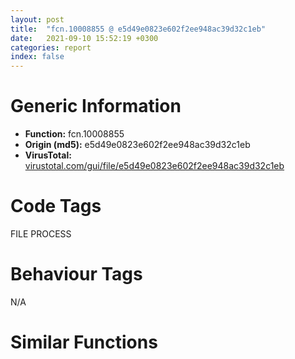 ```yaml
---
layout: post
title:  "fcn.10008855 @ e5d49e0823e602f2ee948ac39d32c1eb"
date:   2021-09-10 15:52:19 +0300
categories: report
index: false
---
```


# Generic Information
- **Function:** fcn.10008855
- **Origin (md5):** e5d49e0823e602f2ee948ac39d32c1eb
- **VirusTotal:** [virustotal.com/gui/file/e5d49e0823e602f2ee948ac39d32c1eb][virustotal_ref]

# Code Tags
<span class="tag" id="FILE">FILE</span>
<span class="tag" id="PROCESS">PROCESS</span>


# Behaviour Tags
<span class="bhv-tag" id="na">N/A</span>

# Similar Functions
<script type="text/javascript" src="https://www.gstatic.com/charts/loader.js"></script>
<script type="text/javascript">

    google.charts.load('current', {'packages':['corechart']});
    google.charts.setOnLoadCallback(drawChart);

    function drawChart() {
    var data = new google.visualization.DataTable();
        data.addColumn('number', 'X');
        data.addColumn('number', 'Y');
        data.addColumn({type: 'string', role: 'tooltip', 'p': {'html': true}});
        data.addColumn({'type': 'string', 'role': 'style'});
        
        data.addRows([
    [-437.7995300292969, 232.22457885742188, '<b><a href="/report/fcn.10008855@e5d49e0823e602f2ee948ac39d32c1eb">fcn.10008855</a><br>@e5d49e0823e602f2ee948ac39d32c1eb</b><br>push ebp<br>mov ebp, esp<br>sub esp, 0x21c<br>mov eax, dword[0x1019a040]<br>xor eax, ebp<br>mov dword[ebp-4], eax<br>mov eax, dword[ebp+8]<br>push ebx<br>push esi<br>push edi<br>mov dword[ebp-0x210], eax<br>xor ebx, ebx<br>mov eax, dword[ebp+0xc]<br>push ebx<br>mov dword[ebp-0x21c], eax<br>call fcn.10008752<br>pop ecx<br>lea eax, [ebp-0x214]<br>push eax<br>push ebx<br>call fcn.100087b9<br>mov edi, eax<br>cmp edi, dword[ebp-0x214]<br>je 0x100088a6<br>push 1<br>push edi<br>call dword[sym.imp.USER32.dll_EnableWindow]<br>lea eax, [ebp-0x218]<br>mov dword[ebp-0x218], ebx<br>push eax<br>push edi<br>mov esi, ebx<br>call dword[sym.imp.USER32.dll_GetWindowThreadProcessId]<br>test edi, edi<br>je 0x100088ea<br>call dword[sym.imp.KERNEL32.dll_GetCurrentProcessId]<br>cmp dword[ebp-0x218], eax<br>jne 0x100088ea<br>push ebx<br>push ebx<br>push 0x376<br>push edi<br>call dword[sym.imp.USER32.dll_SendMessageW]<br>test eax, eax<br>je 0x100088ea<br>mov ecx, dword[ebp-0x210]<br>mov esi, eax<br>jmp 0x100088f7<br>mov ecx, dword[ebp-0x210]<br>test ecx, ecx<br>je 0x100088f7<br>lea esi, [ecx+0x7c]<br>mov dword[ebp-0x210], ebx<br>test esi, esi<br>je 0x10008917<br>mov eax, dword[esi]<br>mov dword[ebp-0x210], eax<br>mov eax, dword[ebp+0x14]<br>test eax, eax<br>je 0x10008917<br>add eax, 0x30000<br>mov dword[esi], eax<br>mov ebx, dword[ebp+0x10]<br>test bl, 0xf0<br>jne 0x10008939<br>mov eax, ebx<br>and eax, 0xf<br>cmp eax, 1<br>jbe 0x10008936<br>add eax, 0xfffffffd<br>cmp eax, 1<br>ja 0x10008939<br>or ebx, 0x20<br>jmp 0x10008939<br>or ebx, 0x30<br>xor eax, eax<br>mov word[ebp-0x20c], ax<br>test ecx, ecx<br>je 0x1000894b<br>mov eax, dword[ecx+0x50]<br>jmp 0x10008972<br>push 0x104<br>lea eax, [ebp-0x20c]<br>push eax<br>push 0<br>call dword[sym.imp.KERNEL32.dll_GetModuleFileNameW]<br>cmp eax, 0x104<br>jne 0x1000896c<br>xor eax, eax<br>mov word[ebp-6], ax<br>lea eax, [ebp-0x20c]<br>push ebx<br>push eax<br>push dword[ebp-0x21c]<br>push edi<br>call dword[sym.imp.USER32.dll_MessageBoxW]<br>mov edi, eax<br>test esi, esi<br>je 0x1000898f<br>mov eax, dword[ebp-0x210]<br>mov dword[esi], eax<br>cmp dword[ebp-0x214], 0<br>je 0x100089a6<br>push 1<br>push dword[ebp-0x214]<br>call dword[sym.imp.USER32.dll_EnableWindow]<br>push 1<br>call fcn.10008752<br>pop ecx<br>mov ecx, dword[ebp-4]<br>mov eax, edi<br>pop edi<br>pop esi<br>xor ecx, ebp<br>pop ebx<br>call fcn.10121853<br>mov esp, ebp<br>pop ebp<br>ret <br><eoc> ', 'point { fill-color: #e0440e; }'],
[-145.53823852539062, -260.45001220703125, '<b><a href="/report/fcn.004209e0@59aef7c08025d70f84c85db2092fc99e">fcn.004209e0</a><br>@59aef7c08025d70f84c85db2092fc99e</b><br>push ebp<br>lea ebp, [esp-0x98]<br>sub esp, 0x118<br>mov eax, dword[0x433138]<br>push ebx<br>push esi<br>push edi<br>mov esi, ecx<br>xor edi, edi<br>push edi<br>mov dword[ebp+0x94], eax<br>mov dword[ebp-0x7c], esi<br>call fcn.004207e2<br>lea eax, [ebp-0x74]<br>push eax<br>push edi<br>call fcn.0042080f<br>mov ebx, eax<br>cmp ebx, dword[ebp-0x74]<br>mov dword[ebp-0x80], ebx<br>je 0x4208f3<br>push 1<br>push ebx<br>call dword[sym.imp.USER32.dll_EnableWindow]<br>test ebx, ebx<br>je 0x42090f<br>push 0<br>push 0<br>push 0x376<br>push ebx<br>call dword[sym.imp.USER32.dll_SendMessageA]<br>test eax, eax<br>je 0x42090f<br>mov edi, eax<br>jmp 0x420916<br>test esi, esi<br>je 0x420916<br>lea edi, [esi+0x74]<br>and dword[ebp-0x78], 0<br>test edi, edi<br>je 0x420934<br>mov eax, dword[edi]<br>mov dword[ebp-0x78], eax<br>mov eax, dword[ebp+0xa8]<br>test eax, eax<br>je 0x420934<br>add eax, 0x30000<br>mov dword[edi], eax<br>test byte[ebp+0xa4], 0xf0<br>jne 0x42095c<br>mov eax, dword[ebp+0xa4]<br>and eax, 0xf<br>cmp eax, 1<br>jbe 0x420955<br>cmp eax, 2<br>jbe 0x42095c<br>cmp eax, 4<br>ja 0x42095c<br>or dword[ebp+0xa4], 0x30<br>test esi, esi<br>mov byte[ebp-0x70], 0<br>je 0x420969<br>mov ebx, dword[esi+0x4c]<br>jmp 0x42098b<br>lea ebx, [ebp-0x70]<br>mov esi, 0x104<br>push esi<br>mov eax, ebx<br>push eax<br>push 0<br>call dword[sym.imp.KERNEL32.dll_GetModuleFileNameA]<br>cmp eax, esi<br>mov esi, dword[ebp-0x7c]<br>jne 0x42098b<br>mov byte[ebp+0x93], 0<br>push dword[ebp+0xa4]<br>push ebx<br>push dword[ebp+0xa0]<br>push dword[ebp-0x80]<br>call dword[sym.imp.USER32.dll_MessageBoxA]<br>test edi, edi<br>mov ebx, eax<br>je 0x4209ac<br>mov eax, dword[ebp-0x78]<br>mov dword[edi], eax<br>cmp dword[ebp-0x74], 0<br>je 0x4209bd<br>push 1<br>push dword[ebp-0x74]<br>call dword[sym.imp.USER32.dll_EnableWindow]<br>push 1<br>mov ecx, esi<br>call fcn.004207e2<br>mov ecx, dword[ebp+0x94]<br>pop edi<br>pop esi<br>mov eax, ebx<br>pop ebx<br>call fcn.0040d1cb<br>add ebp, 0x98<br>leave <br>ret 0xc<br>push ebp<br>mov ebp, esp<br>call fcn.004225a4<br>mov eax, dword[eax+4]<br>test eax, eax<br>je 0x4209fa<br>mov edx, dword[eax]<br>mov ecx, eax<br>pop ebp<br>jmp dword[edx+0x98]<br>xor ecx, ecx<br>pop ebp<br>jmp 0x4208ad<br><eoc> ', 'null'],
[54.905067443847656, 524.434814453125, '<b><a href="/report/fcn.004117af@9c2b894b84f59672d8be2e984066f76f">fcn.004117af</a><br>@9c2b894b84f59672d8be2e984066f76f</b><br>push ebp<br>mov ebp, esp<br>sub esp, 0x220<br>mov eax, dword[0x5d9004]<br>xor eax, ebp<br>mov dword[ebp-4], eax<br>mov eax, dword[ebp+8]<br>push ebx<br>push esi<br>push edi<br>mov dword[ebp-0x214], eax<br>xor ebx, ebx<br>mov eax, dword[ebp+0xc]<br>push ebx<br>mov dword[ebp-0x220], eax<br>call fcn.00411696<br>pop ecx<br>lea eax, [ebp-0x218]<br>push eax<br>push ebx<br>call fcn.00411713<br>mov edi, eax<br>cmp edi, dword[ebp-0x218]<br>je 0x411800<br>push 1<br>push edi<br>call dword[sym.imp.USER32.dll_EnableWindow]<br>lea eax, [ebp-0x21c]<br>mov dword[ebp-0x21c], ebx<br>push eax<br>push edi<br>mov esi, ebx<br>call dword[sym.imp.USER32.dll_GetWindowThreadProcessId]<br>test edi, edi<br>je 0x411844<br>call dword[sym.imp.KERNEL32.dll_GetCurrentProcessId]<br>cmp dword[ebp-0x21c], eax<br>jne 0x411844<br>push ebx<br>push ebx<br>push 0x376<br>push edi<br>call dword[sym.imp.USER32.dll_SendMessageW]<br>test eax, eax<br>je 0x411844<br>mov ecx, dword[ebp-0x214]<br>mov esi, eax<br>jmp 0x411851<br>mov ecx, dword[ebp-0x214]<br>test ecx, ecx<br>je 0x411851<br>lea esi, [ecx+0x7c]<br>mov dword[ebp-0x214], ebx<br>test esi, esi<br>je 0x411871<br>mov eax, dword[esi]<br>mov dword[ebp-0x214], eax<br>mov eax, dword[ebp+0x14]<br>test eax, eax<br>je 0x411871<br>add eax, 0x30000<br>mov dword[esi], eax<br>mov ebx, dword[ebp+0x10]<br>test bl, 0xf0<br>jne 0x411893<br>mov eax, ebx<br>and eax, 0xf<br>cmp eax, 1<br>jbe 0x411890<br>add eax, 0xfffffffd<br>cmp eax, 1<br>ja 0x411893<br>or ebx, 0x20<br>jmp 0x411893<br>or ebx, 0x30<br>xor eax, eax<br>mov word[ebp-0x210], ax<br>test ecx, ecx<br>je 0x4118a5<br>mov eax, dword[ecx+0x50]<br>jmp 0x4118cc<br>push 0x104<br>lea eax, [ebp-0x210]<br>push eax<br>push 0<br>call dword[sym.imp.KERNEL32.dll_GetModuleFileNameW]<br>cmp eax, 0x104<br>jne 0x4118c6<br>xor eax, eax<br>mov word[ebp-0xa], ax<br>lea eax, [ebp-0x210]<br>push ebx<br>push eax<br>push dword[ebp-0x220]<br>push edi<br>call dword[sym.imp.USER32.dll_MessageBoxW]<br>mov edi, eax<br>test esi, esi<br>je 0x4118e9<br>mov eax, dword[ebp-0x214]<br>mov dword[esi], eax<br>cmp dword[ebp-0x218], 0<br>je 0x411900<br>push 1<br>push dword[ebp-0x218]<br>call dword[sym.imp.USER32.dll_EnableWindow]<br>push 1<br>call fcn.00411696<br>pop ecx<br>mov ecx, dword[ebp-4]<br>mov eax, edi<br>pop edi<br>pop esi<br>xor ecx, ebp<br>pop ebx<br>call fcn.00553199<br>mov esp, ebp<br>pop ebp<br>ret <br><eoc> ', 'null'],
[347.1663818359375, 31.760286331176758, '<b><a href="/report/fcn.0045c4c1@d96761eb00d2d97e2b6f5ffffed0b46a">fcn.0045c4c1</a><br>@d96761eb00d2d97e2b6f5ffffed0b46a</b><br>push ebp<br>mov ebp, esp<br>sub esp, 0x1c<br>push ebx<br>push esi<br>push edi<br>push 0x63<br>push dword[0x4c6278]<br>mov esi, ecx<br>call dword[sym.imp.USER32.dll_LoadIconW]<br>push eax<br>xor ebx, ebx<br>push ebx<br>push 0x80<br>push dword[esi+0x54]<br>call dword[sym.imp.USER32.dll_SendMessageW]<br>mov edi, dword[sym.imp.USER32.dll_SetWindowTextW]<br>cmp dword[esi+0x28], ebx<br>jbe 0x45c4ff<br>push dword[esi+0x24]<br>push dword[esi+0x54]<br>call edi<br>cmp dword[esi+0x48], ebx<br>mov ebx, dword[sym.imp.USER32.dll_GetDlgItem]<br>jbe 0x45c51a<br>push 0x3ea<br>push dword[esi+0x54]<br>call ebx<br>push dword[esi+0x44]<br>push eax<br>call edi<br>cmp dword[esi+0x38], 0<br>jbe 0x45c530<br>push 0x3e9<br>push dword[esi+0x54]<br>call ebx<br>push dword[esi+0x34]<br>push eax<br>call edi<br>movzx eax, word[esi+0x20]<br>mov ebx, dword[sym.imp.USER32.dll_SendDlgItemMessageW]<br>test ax, ax<br>je 0x45c551<br>push 0<br>push eax<br>push 0xcc<br>push 0x3e9<br>push dword[esi+0x54]<br>call ebx<br>cmp dword[esi+0x14], 0<br>jle 0x45c56b<br>push 0<br>push dword[esi+0x14]<br>push 0xc5<br>push 0x3e9<br>push dword[esi+0x54]<br>call ebx<br>lea eax, [ebp-0x1c]<br>push eax<br>push dword[esi+0x54]<br>call dword[sym.imp.USER32.dll_GetWindowRect]<br>lea ecx, [ebp-0x1c]<br>call fcn.0045c47f<br>mov eax, dword[ebp-0x1c]<br>mov ecx, dword[ebp-0x14]<br>mov ebx, dword[ebp-0x18]<br>sub ecx, eax<br>mov dword[ebp-0xc], eax<br>mov eax, dword[ebp-0x10]<br>sub eax, ebx<br>mov dword[ebp-8], ecx<br>mov dword[ebp-4], eax<br>mov ecx, 0x80000000<br>mov eax, dword[esi+8]<br>cmp eax, ecx<br>je 0x45c5a8<br>mov dword[ebp-0xc], eax<br>cmp dword[esi+0xc], ecx<br>je 0x45c5b0<br>mov ebx, dword[esi+0xc]<br>cmp dword[esi], 0<br>jle 0x45c5ba<br>mov eax, dword[esi]<br>mov dword[ebp-8], eax<br>cmp dword[esi+4], 0<br>jle 0x45c5c6<br>mov eax, dword[esi+4]<br>mov dword[ebp-4], eax<br>lea ecx, [esi+0x24]<br>mov edx, 0x48f910<br>call fcn.0045a36d<br>test al, al<br>je 0x45c5df<br>push dword[esi+0x24]<br>push dword[esi+0x54]<br>call edi<br>lea eax, [ebp-0x1c]<br>push eax<br>call dword[sym.imp.USER32.dll_GetDesktopWindow]<br>push eax<br>call dword[sym.imp.USER32.dll_GetWindowRect]<br>lea ecx, [ebp-0x1c]<br>call fcn.0045c47f<br>test byte[esi+0x10], 0x40<br>je 0x45c610<br>mov eax, dword[ebp-0x14]<br>sub eax, dword[ebp-8]<br>sub eax, dword[ebp-0x1c]<br>cdq <br>sub eax, edx<br>mov ecx, eax<br>sar ecx, 1<br>jmp 0x45c613<br>mov ecx, dword[ebp-0xc]<br>test byte[esi+0x10], 0x80<br>mov edi, dword[ebp-4]<br>je 0x45c62b<br>mov eax, dword[ebp-0x10]<br>sub eax, edi<br>sub eax, dword[ebp-0x18]<br>cdq <br>sub eax, edx<br>mov ebx, eax<br>sar ebx, 1<br>push 0<br>push edi<br>push dword[ebp-8]<br>push ebx<br>push ecx<br>push dword[esi+0x54]<br>call dword[sym.imp.USER32.dll_MoveWindow]<br>lea eax, [ebp-0x1c]<br>push eax<br>push dword[esi+0x54]<br>call dword[sym.imp.USER32.dll_GetClientRect]<br>lea ecx, [ebp-0x1c]<br>call fcn.0045c47f<br>mov eax, dword[ebp-0x10]<br>sub eax, dword[ebp-0x18]<br>shl eax, 0x10<br>sub eax, dword[ebp-0x1c]<br>add eax, dword[ebp-0x14]<br>push eax<br>push 0<br>push 5<br>push dword[esi+0x54]<br>call dword[sym.imp.USER32.dll_PostMessageW]<br>fldz <br>fcomp qword[esi+0x18]<br>fnstsw ax<br>test ah, 5<br>jp 0x45c69c<br>fld qword[esi+0x18]<br>fmul qword[0x4a4be0]<br>push 0<br>call fcn.0043b606<br>push eax<br>push 0x40a<br>push dword[esi+0x54]<br>call dword[sym.imp.USER32.dll_SetTimer]<br>mov dword[esi+0x58], eax<br>pop edi<br>xor eax, eax<br>pop esi<br>inc eax<br>pop ebx<br>mov esp, ebp<br>pop ebp<br>ret <br><eoc> ', 'null'],

        ]);

    var options = {
        title: 'Similarity Plot',
        legend: 'none',
        colors: ['#dedbd9', '#e6693e', '#ec8f6e', '#f3b49f', '#f6c7b6'],
        tooltip: {isHtml: true, trigger: 'both'},
        explorer: {
        actions: ["dragToZoom", "rightClickToReset"],
        },
        chartArea: {
        width: '80%',
        height: '80%'
        },
        width: '100%',
        height: '100%'
    };

    var chart = new google.visualization.ScatterChart(document.getElementById('chart_div'));

    chart.draw(data, options);
    }
    
</script>


<div id="chart_div" style="width: 100%px; height: 100%;"></div>

# Disassembled Code
{% highlight nasm %}

push ebp
mov ebp, esp
sub esp, 0x21c
mov eax, dword[0x1019a040]
xor eax, ebp
mov dword[ebp-4], eax
mov eax, dword[ebp+8]
push ebx
push esi
push edi
mov dword[ebp-0x210], eax
xor ebx, ebx
mov eax, dword[ebp+0xc]
push ebx
mov dword[ebp-0x21c], eax
call fcn.10008752
pop ecx
lea eax, [ebp-0x214]
push eax
push ebx
call fcn.100087b9
mov edi, eax
cmp edi, dword[ebp-0x214]
je 0x100088a6
push 1
push edi
call dword[sym.imp.USER32.dll_EnableWindow]
lea eax, [ebp-0x218]
mov dword[ebp-0x218], ebx
push eax
push edi
mov esi, ebx
call dword[sym.imp.USER32.dll_GetWindowThreadProcessId]
test edi, edi
je 0x100088ea
call dword[sym.imp.KERNEL32.dll_GetCurrentProcessId]
cmp dword[ebp-0x218], eax
jne 0x100088ea
push ebx
push ebx
push 0x376
push edi
call dword[sym.imp.USER32.dll_SendMessageW]
test eax, eax
je 0x100088ea
mov ecx, dword[ebp-0x210]
mov esi, eax
jmp 0x100088f7
mov ecx, dword[ebp-0x210]
test ecx, ecx
je 0x100088f7
lea esi, [ecx+0x7c]
mov dword[ebp-0x210], ebx
test esi, esi
je 0x10008917
mov eax, dword[esi]
mov dword[ebp-0x210], eax
mov eax, dword[ebp+0x14]
test eax, eax
je 0x10008917
add eax, 0x30000
mov dword[esi], eax
mov ebx, dword[ebp+0x10]
test bl, 0xf0
jne 0x10008939
mov eax, ebx
and eax, 0xf
cmp eax, 1
jbe 0x10008936
add eax, 0xfffffffd
cmp eax, 1
ja 0x10008939
or ebx, 0x20
jmp 0x10008939
or ebx, 0x30
xor eax, eax
mov word[ebp-0x20c], ax
test ecx, ecx
je 0x1000894b
mov eax, dword[ecx+0x50]
jmp 0x10008972
push 0x104
lea eax, [ebp-0x20c]
push eax
push 0
call dword[sym.imp.KERNEL32.dll_GetModuleFileNameW]
cmp eax, 0x104
jne 0x1000896c
xor eax, eax
mov word[ebp-6], ax
lea eax, [ebp-0x20c]
push ebx
push eax
push dword[ebp-0x21c]
push edi
call dword[sym.imp.USER32.dll_MessageBoxW]
mov edi, eax
test esi, esi
je 0x1000898f
mov eax, dword[ebp-0x210]
mov dword[esi], eax
cmp dword[ebp-0x214], 0
je 0x100089a6
push 1
push dword[ebp-0x214]
call dword[sym.imp.USER32.dll_EnableWindow]
push 1
call fcn.10008752
pop ecx
mov ecx, dword[ebp-4]
mov eax, edi
pop edi
pop esi
xor ecx, ebp
pop ebx
call fcn.10121853
mov esp, ebp
pop ebp
ret

{% endhighlight %}

[virustotal_ref]: https://www.virustotal.com/gui/file/e5d49e0823e602f2ee948ac39d32c1eb